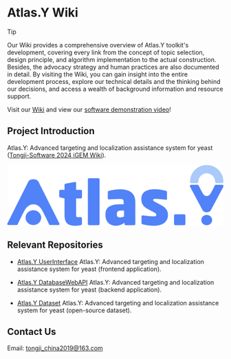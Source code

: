 # Atlas.Y Wiki

> [!TIP]
> Our Wiki provides a comprehensive overview of Atlas.Y toolkit's development, covering every link from the concept of topic selection, design principle, and algorithm implementation to the actual construction. Besides, the advocacy strategy and human practices are also documented in detail. By visiting the Wiki, you can gain insight into the entire development process, explore our technical details and the thinking behind our decisions, and access a wealth of background information and resource support.
>
> Visit our [Wiki](https://2024.igem.wiki/tongji-software) and view our [software demonstration video](https://github.com/MinmusLin/Atlas.Y_Wiki/raw/refs/heads/main/SoftwareDemonstrationVideo.mp4)!

## Project Introduction

Atlas.Y: Advanced targeting and localization assistance system for yeast ([Tongji-Software 2024 iGEM Wiki](https://2024.igem.wiki/tongji-software)).

![](assets/Logo.png)

## Relevant Repositories

* [Atlas.Y UserInterface](https://github.com/MinmusLin/Atlas.Y_UserInterface)
Atlas.Y: Advanced targeting and localization assistance system for yeast (frontend application).

* [Atlas.Y DatabaseWebAPI](https://github.com/MinmusLin/Atlas.Y_DatabaseWebAPI)
Atlas.Y: Advanced targeting and localization assistance system for yeast (backend application).

* [Atlas.Y Dataset](https://github.com/MinmusLin/Atlas.Y_Dataset)
Atlas.Y: Advanced targeting and localization assistance system for yeast (open-source dataset).

## Contact Us

Email: tongji_china2019@163.com
